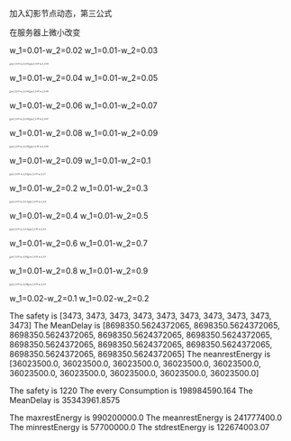 加入幻影节点动态，第三公式

在服务器上微小改变

w_1=0.01-w_2=0.02                                                                                                     w_1=0.01-w_2=0.03

<img src="D:\project\cps-slp-wc\graph\three\服务器\w_1_0.01-w_2_0.02.png" alt="w_1_0.01-w_2_0.02" style="zoom: 25%;" /><img src="D:\project\cps-slp-wc\graph\three\服务器\w_1_0.01-w_2_0.03.png" alt="w_1_0.01-w_2_0.03" style="zoom: 25%;" />

w_1=0.01-w_2=0.04                                                                                                     w_1=0.01-w_2=0.05

<img src="D:\project\cps-slp-wc\graph\three\服务器\w_1_0.01-w_2_0.04.png" alt="w_1_0.01-w_2_0.04" style="zoom:25%;" /><img src="D:\project\cps-slp-wc\graph\three\服务器\w_1_0.01-w_2_0.05.png" alt="w_1_0.01-w_2_0.05" style="zoom:25%;" />

w_1=0.01-w_2=0.06                                                                                                     w_1=0.01-w_2=0.07

<img src="D:\project\cps-slp-wc\graph\three\服务器\w_1_0.01-w_2_0.06.png" alt="w_1_0.01-w_2_0.06" style="zoom:25%;" /><img src="D:\project\cps-slp-wc\graph\three\服务器\w_1_0.01-w_2_0.07.png" alt="w_1_0.01-w_2_0.07" style="zoom:25%;" />

w_1=0.01-w_2=0.08                                                                                                     w_1=0.01-w_2=0.09

<img src="D:\project\cps-slp-wc\graph\three\服务器\w_1_0.01-w_2_0.08.png" alt="w_1_0.01-w_2_0.08" style="zoom:25%;" /><img src="D:\project\cps-slp-wc\graph\three\服务器\w_1_0.01-w_2_0.09.png" alt="w_1_0.01-w_2_0.09" style="zoom:25%;" />

w_1=0.01-w_2=0.09                                                                                                     w_1=0.01-w_2=0.1

<img src="D:\project\cps-slp-wc\graph\three\服务器\w_1_0.02-w_2_0.1.png" alt="w_1_0.02-w_2_0.1" style="zoom:25%;" /><img src="D:\project\cps-slp-wc\graph\three\服务器\w_1_0.01-w_2_0.1.png" alt="w_1_0.01-w_2_0.1" style="zoom:25%;" />

w_1=0.01-w_2=0.2                                                                                                     w_1=0.01-w_2=0.3

<img src="D:\project\cps-slp-wc\graph\three\服务器\w_1_0.01-w_2_0.2.png" alt="w_1_0.01-w_2_0.2" style="zoom:25%;" /><img src="D:\project\cps-slp-wc\graph\three\服务器\w_1_0.01-w_2_0.3.png" alt="w_1_0.01-w_2_0.3" style="zoom:25%;" />

w_1=0.01-w_2=0.4                                                                                                     w_1=0.01-w_2=0.5

<img src="D:\project\cps-slp-wc\graph\three\服务器\w_1_0.01-w_2_0.4.png" alt="w_1_0.01-w_2_0.4" style="zoom:25%;" /><img src="D:\project\cps-slp-wc\graph\three\服务器\w_1_0.01-w_2_0.5.png" alt="w_1_0.01-w_2_0.5" style="zoom:25%;" />

w_1=0.01-w_2=0.6                                                                                                     w_1=0.01-w_2=0.7

<img src="D:\project\cps-slp-wc\graph\three\服务器\w_1_0.01-w_2_0.6.png" alt="w_1_0.01-w_2_0.6" style="zoom:25%;" /><img src="D:\project\cps-slp-wc\graph\three\服务器\w_1_0.01-w_2_0.7.png" alt="w_1_0.01-w_2_0.7" style="zoom:25%;" />

w_1=0.01-w_2=0.8                                                                                                     w_1=0.01-w_2=0.9

<img src="D:\project\cps-slp-wc\graph\three\服务器\w_1_0.01-w_2_0.8.png" alt="w_1_0.01-w_2_0.8" style="zoom:25%;" /><img src="D:\project\cps-slp-wc\graph\three\服务器\w_1_0.01-w_2_0.9.png" alt="w_1_0.01-w_2_0.9" style="zoom:25%;" />

w_1=0.02-w_2=0.1                                                                                                     w_1=0.02-w_2=0.2







The safety is [3473, 3473, 3473, 3473, 3473, 3473, 3473, 3473, 3473, 3473] 
The MeanDelay is [8698350.5624372065, 8698350.5624372065, 8698350.5624372065, 8698350.5624372065, 8698350.5624372065, 8698350.5624372065, 8698350.5624372065, 8698350.5624372065, 8698350.5624372065, 8698350.5624372065] 
The neanrestEnergy is [36023500.0, 36023500.0, 36023500.0, 36023500.0, 36023500.0, 36023500.0, 36023500.0, 36023500.0, 36023500.0, 36023500.0]

The safety is 1220 
The every Consumption is 198984590.164 
The MeanDelay is 35343961.8575

The maxrestEnergy is 990200000.0 
The meanrestEnergy is 241777400.0 
The minrestEnergy is 57700000.0 
The stdrestEnergy is 122674003.07